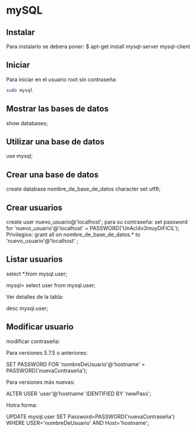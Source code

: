 # mySQL
## Instalar

Para instalarlo se debera poner:
 $ apt-get install mysql-server mysql-client

## Iniciar

Para iniciar en el usuario root sin contraseña:

```sh
sudo mysql
```
## Mostrar las bases de datos
show databases;

## Utilizar una base de datos

use mysql;

## Crear una base de datos

create database nombre_de_base_de_datos character set utf8;
## Crear usuarios

create user nuevo_usuario@'localhost';
para su contraseña: 
set password for 'nuevo_usuario'@'localhost' = PASSWORD('UnAcl4v3muyDiFiCiL');
Privilegios:
grant all on nombre_de_base_de_datos.* to 'nuevo_usuario'@'localhost' ;

## Listar usuarios

select *.from mysql.user;

mysql> select user from mysql.user;

Ver detalles de la tabla:

desc mysql.user;

## Modificar usuario

modificar contraseña:

Para versiones 5.7.5 o anteriores:

SET PASSWORD FOR 'nombreDeUsuario'@'hostname' = PASSWORD('nuevaContraseña');

Para versiones más nuevas:

ALTER USER 'user'@'hostname' IDENTIFIED BY 'newPass';

Hotra forma:

UPDATE mysql.user SET Password=PASSWORD('nuevaContraseña') WHERE USER='nombreDeUsuario' AND Host='hostname';
